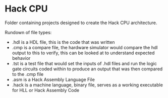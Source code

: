 # Hack CPU
Folder containing projects designed to create the Hack CPU architecture.

Rundown of file types:
- .hdl is a HDL file, this is the code that was written
- .cmp is a compare file, the hardware simulator would compare the hdl output to this to verify, this can be looked at to understand expected behavior
- .tst is a test file that would set the inputs of .hdl files and run the logic gate circuits coded within to produce an output that was then compared to the .cmp file
- .asm is a Hack Assembly Language File
- .hack is a machine language, binary file, serves as a working executable for HLL or Hack Assembly Code
